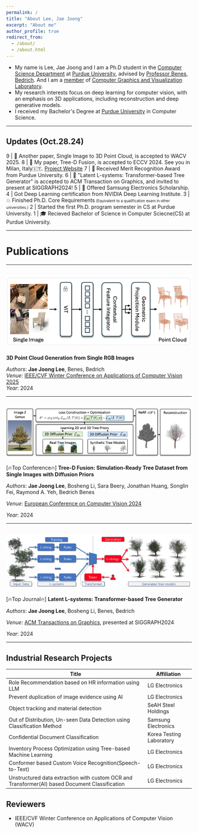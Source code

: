 ```yaml
---
permalink: /
title: "About Lee, Jae Joong"
excerpt: "About me"
author_profile: true
redirect_from:
  - /about/
  - /about.html
---
```


- My name is Lee, Jae Joong and I am a Ph.D student in the [Computer Science Department](https://www.cs.purdue.edu/) at [Purdue University](https://www.purdue.edu/), advised by [Professor Benes, Bedrich](https://www.cs.purdue.edu/homes/bbenes/). And I am a [member](https://www.cs.purdue.edu/homes/bbenes/students/) of [Computer Graphics and Visualization Laboratory](https://www.cs.purdue.edu/cgvlab/www/).
  <br/>
- My research interests focus on deep learning for computer vision, with an emphasis on 3D applications, including reconstruction and deep generative models.
  <br/>
- I received my Bachelor's Degree at [Purdue University](https://www.purdue.edu/) in Computer Science.

---

## Updates (Oct.28.24)

9 | 📜 Another paper, Single Image to 3D Point Cloud, is accepted to WACV 2025.
8 | 📜 My paper, Tree-D Fusion, is accepted to ECCV 2024. See you in Milan, Italy🇮🇹. [Project Website](https://www.jaejoonglee.com/treedfusion/)
7 | 🎉 Received Merit Recognition Award from Purdue University.
6 | 📜 "Latent L-systems: Transformer-based Tree Generator" is accepted to ACM Transaction on Graphics, and invited to present at SIGGRAPH2024!
5 | 🎉 Offered Samsung Electronics Scholarship.
4 | Got Deep Learning certification from NVIDIA Deep Learning Institute.
3 | 💥 Finished Ph.D. Core Requirements<font size="1"> (Equivalent to a qualification exam in other universities.)</font>
2 | Started the first Ph.D. program semester in CS at Purdue University.
1 | 🎓 Recieved Bachelor of Science in Computer Sciecne(CS) at Purdue University.

---

# Publications

---

## ![RGB2Point](images/rgb2point.png)  
**3D Point Cloud Generation from Single RGB Images**  

*Authors*: **Jae Joong Lee**, Benes, Bedrich  
*Venue*: [IEEE/CVF Winter Conference on Applications of Computer Vision 2025](https://www.arxiv.org/abs/2407.14979)  
*Year*: 2024  

---

## ![Tree-D Fusion](images/treedfusion.png)  
[🔥Top Conference🔥] **Tree-D Fusion: Simulation-Ready Tree Dataset from Single Images with Diffusion Priors**  

*Authors*: **Jae Joong Lee**, Bosheng Li, Sara Beery, Jonathan Huang, Songlin Fei, Raymond A. Yeh, Bedrich Benes

*Venue*: [European Conference on Computer Vision 2024](https://www.arxiv.org/abs/2407.10330)  

*Year*: 2024  

---

## ![Latent L-systems](images/latentlsystem.png)  
[🔥Top Journal🔥] **Latent L-systems: Transformer-based Tree Generator**  

*Authors*: **Jae Joong Lee**, Bosheng Li, Benes, Bedrich

*Venue*: [ACM Transactions on Graphics](https://dl.acm.org/doi/10.1145/3627101), presented at SIGGRAPH2024

*Year*: 2024  

---

## Industrial Research Projects

| Title  | Affiliation|
| ------------- | ------------- |
| Role Recommendation based on HR information using LLM | LG Electronics|
| Prevent duplication of image evidence using AI | LG Electronics|
| Object tracking and material detection | SeAH Steel Holdings |
| Out of Distribution, Un-seen Data Detection using Classification Method  | Samsung Electronics  |
| Confidential Document Classification | Korea Testing Laboratory |
| Inventory Process Optimization using Tree-based Machine Learning | LG Electronics |
| Conformer based Custom Voice Recognition(Speech-to-Text)   | LG Electronics |
| Unstructured data extraction with custom OCR and Transformer(AI) based Document Classification | LG Electronics |


## Reviewers
- IEEE/CVF Winter Conference on Applications of Computer Vision (WACV) 
